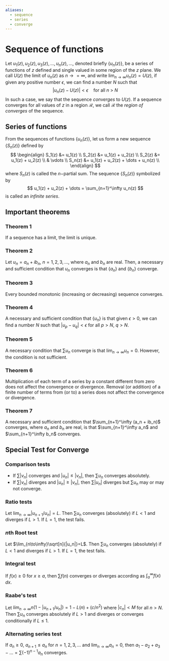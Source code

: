 ```yaml
---
aliases:
  - sequence
  - series
  - converge
---
```

# Sequence of functions
Let $u_1(z), u_2(z), u_3(z), ..., u_n(z), ...$, denoted briefly $\{u_n(z)\}$,  be a series of functions of $z$ defined and single valued in some region of the $z$ plane. We call $U(z)$ the limit of $u_n(z)$ as $n \to = \infty$, and write $\lim_{n\to \infty} u_n(z) = U(z)$, if given any positive number $\epsilon$, we can find a number $N$ such that
$$
|u_n(z)  - U(z)| < \epsilon \quad \text{for all $n$ > $N$}
$$
In such a case, we say that the sequence _converges_ to $U(z)$.
If a sequence converges for all values of $z$ in a region $\mathcal{R}$, we call $\mathcal{R}$ the _region of converges_ of the sequence.


## Series of functions
From the sequences of functions $\{u_n(z)\}$, let us form a new sequence $\{S_n(z)\}$ defined by
$$
\begin{align}
S_1(z) &= u_1(z) \\
S_2(z) &= u_1(z) + u_2(z) \\
S_2(z) &= u_1(z) + u_2(z) \\
 & \vdots  \\
S_n(z) &= u_1(z) + u_2(z) + \dots + u_n(z) \\
\end{align}
$$
where $S_n(z)$ is called the $n-$partial sum.
The sequence $\{S_n(z)\}$ symbolized by
$$
u_1(z) + u_2(z) + \dots = \sum_{n=1}^\infty u_n(z)
$$
is called an _infinite series_.


## Important theorems
### Theorem 1
If a sequence has a limit, the limit is unique.

### Theorem 2
Let $u_n = a_n + ib_n$, $n = 1, 2, 3, \dots$, where $a_n$ and $b_n$ are real. Then, a necessary and sufficient condition that $u_n$ converges is that $\{a_n\}$ and $\{b_n\}$ converge.

### Theorem 3
Every bounded monotonic (increasing or decreasing) sequence converges.

### Theorem 4
A necessary and sufficient condition that $\{u_n\}$ is that given $\epsilon > 0$, we can find a number $N$ such that $|u_p - u_q| < \epsilon$ for all $p > N$, $q > N$.

### Theorem 5
A necessary condition that $\sum u_n$ converge is that $\lim_{n\to \infty}u_n = 0$. However, the condition is not sufficient.

### Theorem 6
Multiplication of each term of a series by a constant different from zero does not affect the convergence or divergence. Removal (or addition) of a finite number of terms from (or to) a series does not affect the convergence or divergence.

### Theorem 7
A necessary and sufficient condition that $\sum_{n+1}^\infty (a_n + ib_n)$ converges, where $a_n$ and $b_n$ are real, is that $\sum_{n+1}^\infty a_n$ and $\sum_{n+1}^\infty b_n$ converges.

## Special Test for Converge
### Comparison tests
- If $\sum |v_n|$ converges and $|u_n| \leq |v_n|$, then $\sum u_n$ converges absolutely.
- If $\sum |v_n|$ diverges and $|u_n| \geq |v_n|$, then $\sum |u_n|$ diverges but $\sum u_n$ may or may not converge.

### Ratio tests
Let $\lim_{n\to \infty} |u_{n+1}/u_n| = L$. Then $\sum u_n$ converges (absolutely) if $L < 1$ and diverges if $L > 1$. If $L = 1$, the test fails.

### $n$th Root test
Let $\lim_{n\to\infty}\sqrt[n]{|u_n|}=L$. Then $\sum u_n$ converges (absolutely) if $L < 1$ and diverges if $L>1$. If $L = 1$, the test fails.

### Integral test
If $f(x) \ge 0$ for $x \ge a$, then $\sum f(n)$ converges or diverges according as $\int_a^\infty f(x)\,dx$.


### Raabe's test
Let $lim_{n\to \infty} n(1-|u_{n+1} / u_n|) = 1-L(n) + (c/n^2)$ where $|c_n| < M$ for all $n>N$. Then $\sum u_n$ converges absolutely if $L > 1$ and diverges or converges conditionally if $L \le 1$.

### Alternating series test
If $a_n \ge 0$, $a_{n+1} \le a_n$ for $n = 1, 2, 3, \dots$ and $\lim_{n\to\infty}a_n=0$, then $a_1 - a_2 + a_3 - \dots = \sum (-1)^{n-1}a_n$ converges.